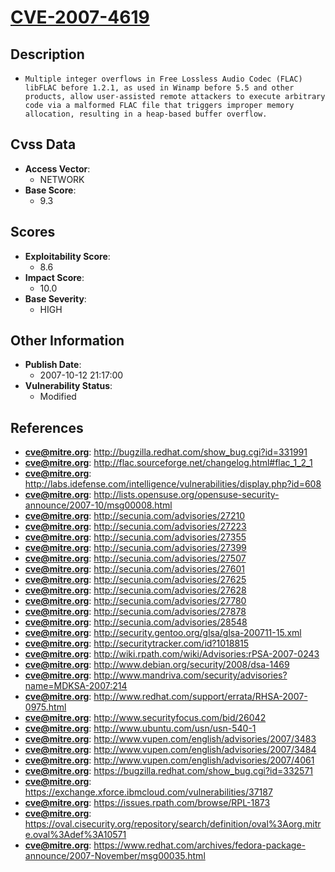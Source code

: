 
# [CVE-2007-4619](https://cve.mitre.org/cgi-bin/cvename.cgi?name=CVE-2007-4619)

## Description

- `Multiple integer overflows in Free Lossless Audio Codec (FLAC) libFLAC before 1.2.1, as used in Winamp before 5.5 and other products, allow user-assisted remote attackers to execute arbitrary code via a malformed FLAC file that triggers improper memory allocation, resulting in a heap-based buffer overflow.`

## Cvss Data

- **Access Vector**:
  - NETWORK
- **Base Score**:
  - 9.3

## Scores

- **Exploitability Score**:
  - 8.6
- **Impact Score**:
  - 10.0
- **Base Severity**:
  - HIGH

## Other Information

- **Publish Date**:
  - 2007-10-12 21:17:00
- **Vulnerability Status**:
  - Modified

## References

- **cve@mitre.org**: http://bugzilla.redhat.com/show_bug.cgi?id=331991
- **cve@mitre.org**: http://flac.sourceforge.net/changelog.html#flac_1_2_1
- **cve@mitre.org**: http://labs.idefense.com/intelligence/vulnerabilities/display.php?id=608
- **cve@mitre.org**: http://lists.opensuse.org/opensuse-security-announce/2007-10/msg00008.html
- **cve@mitre.org**: http://secunia.com/advisories/27210
- **cve@mitre.org**: http://secunia.com/advisories/27223
- **cve@mitre.org**: http://secunia.com/advisories/27355
- **cve@mitre.org**: http://secunia.com/advisories/27399
- **cve@mitre.org**: http://secunia.com/advisories/27507
- **cve@mitre.org**: http://secunia.com/advisories/27601
- **cve@mitre.org**: http://secunia.com/advisories/27625
- **cve@mitre.org**: http://secunia.com/advisories/27628
- **cve@mitre.org**: http://secunia.com/advisories/27780
- **cve@mitre.org**: http://secunia.com/advisories/27878
- **cve@mitre.org**: http://secunia.com/advisories/28548
- **cve@mitre.org**: http://security.gentoo.org/glsa/glsa-200711-15.xml
- **cve@mitre.org**: http://securitytracker.com/id?1018815
- **cve@mitre.org**: http://wiki.rpath.com/wiki/Advisories:rPSA-2007-0243
- **cve@mitre.org**: http://www.debian.org/security/2008/dsa-1469
- **cve@mitre.org**: http://www.mandriva.com/security/advisories?name=MDKSA-2007:214
- **cve@mitre.org**: http://www.redhat.com/support/errata/RHSA-2007-0975.html
- **cve@mitre.org**: http://www.securityfocus.com/bid/26042
- **cve@mitre.org**: http://www.ubuntu.com/usn/usn-540-1
- **cve@mitre.org**: http://www.vupen.com/english/advisories/2007/3483
- **cve@mitre.org**: http://www.vupen.com/english/advisories/2007/3484
- **cve@mitre.org**: http://www.vupen.com/english/advisories/2007/4061
- **cve@mitre.org**: https://bugzilla.redhat.com/show_bug.cgi?id=332571
- **cve@mitre.org**: https://exchange.xforce.ibmcloud.com/vulnerabilities/37187
- **cve@mitre.org**: https://issues.rpath.com/browse/RPL-1873
- **cve@mitre.org**: https://oval.cisecurity.org/repository/search/definition/oval%3Aorg.mitre.oval%3Adef%3A10571
- **cve@mitre.org**: https://www.redhat.com/archives/fedora-package-announce/2007-November/msg00035.html
